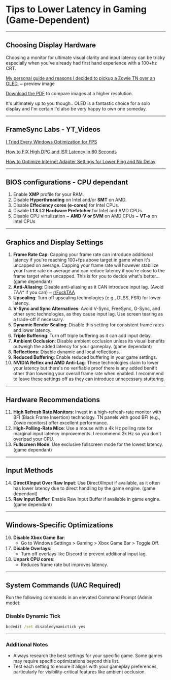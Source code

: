 # **Tips to Lower Latency in Gaming (Game-Dependent)**

---
## **Choosing Display Hardware**
Choosing a monitor for ultimate visual clarity and input latency can be tricky especially when you've already had first hand experience with a 100+hz CRT. 

[My personal guide and reasons I decided to pickup a Zowie TN over an OLED.](https://github.com/dillacorn/win-glaze-dots/blob/main/ScreenShots_For_Guides/low_latency/monitor_motion_clarity_comparisons_150dpi.png) ~ preview image

[Download the PDF](https://github.com/dillacorn/win-glaze-dots/blob/main/ScreenShots_For_Guides/low_latency/monitor_motion_clarity_comparisons.pdf) to compare images at a higher resolution.

It's ultimately up to you though.. OLED is a fantastic choice for a solo display and I'm certain I'd also be very happy to own one someday.

---
## **FrameSync Labs - YT_Videos**
[I Tried Every Windows Optimization for FPS](https://www.youtube.com/watch?v=QWzail3qsX0)

[How to FIX High DPC and ISR Latency in 60 Seconds](https://www.youtube.com/watch?v=FFH8u_283mM)

[How to Optimize Internet Adapter Settings for Lower Ping and No Delay](https://www.youtube.com/watch?v=RCO9zuUb12U&t=26s)

---
## **BIOS configurations - CPU dependant**
1. Enable **XMP** profile for your RAM.
2. Disable **Hyperthreading** on Intel and/or **SMT** on AMD.
3. Disable **Effeciency cores (e-cores)** for Intel CPUs.
4. Disable **L1 & L2 Hardware Prefetcher** for Intel and AMD CPUs.
5. Disable CPU virtulization ~ **AMD-V or SVM** on AMD CPUs ~ **VT-x** on Intel CPUs

---
## **Graphics and Display Settings**
1. **Frame Rate Cap**: Capping your frame rate can introduce additional latency if you're reaching 100+fps above target in game when it's uncapped on average. Capping your frame rate will however stabilize your frame rate on average and can reduce latency if you're close to the frame target when uncapped. This is for you to decide what's better... (game dependant)
2. **Anti-Aliasing**: Disable anti-aliasing as it CAN introduce input lag. (Avoid *TAA** if you can) ~ [r/FuckTAA](https://www.reddit.com/r/FuckTAA/)
3. **Upscaling**: Turn off upscaling technologies (e.g., DLSS, FSR) for lower latency.
4. **V-Sync and Sync Alternatives**: Avoid V-Sync, FreeSync, G-Sync, and other sync technologies, as they cause input lag. Use screen tearing as a trade-off if necessary.
5. **Dynamic Render Scaling**: Disable this setting for consistent frame rates and lower latency.
6. **Triple Buffering**: Turn off triple buffering as it can add input delay.
7. **Ambient Occlusion**: Disable ambient occlusion unless its visual benefits outweigh the added latency for your gameplay. (game dependant)
8. **Reflections**: Disable dynamic and local reflections.
9. **Reduced Buffering**: Enable reduced buffering in your game settings.
10. **NVIDIA Reflex and AMD Anti-Lag**: These technologies claim to lower your latency but there's no verifiable proof there is any added benifit other than lowering your overall frame rate when enabled. I recommend to leave these settings off as they can introduce unnecessary stuttering.

---
## **Hardware Recommendations**
11. **High Refresh Rate Monitors**: Invest in a high-refresh-rate monitor with BFI (Black Frame Insertion) technology. TN panels with good BFI (e.g., Zowie monitors) offer excellent performance.
12. **High-Polling-Rate Mice**: Use a mouse with a 4k Hz polling rate for marginal input latency improvements. I recommend 2k Hz so you don't overload your CPU.
13. **Fullscreen Mode**: Use exclusive fullscreen mode for the lowest latency. (game dependant)

---
## **Input Methods**
14. **DirectXInput Over Raw Input**: Use DirectXInput if available, as it often has lower latency due to direct handling by the game engine. (game dependant)
15. **Raw Input Buffer**: Enable Raw Input Buffer if avaliable in game engine. (game dependant)

---
## **Windows-Specific Optimizations**
16. **Disable Xbox Game Bar**: 
    - Go to Windows Settings > Gaming > Xbox Game Bar > Toggle Off.
17. **Disable Overlays**: 
    - Turn off overlays like Discord to prevent additional input lag.
18. **Unpark CPU cores**:
    - Reduces frame rate but improves latency.

---
## **System Commands (UAC Required)**
Run the following commands in an elevated Command Prompt (Admin mode):

### **Disable Dynamic Tick**
```cmd
bcdedit /set disabledynamictick yes
```

---
### **Additional Notes**

- Always research the best settings for your specific game. Some games may require specific optimizations beyond this list.
- Test each setting to ensure it aligns with your gameplay preferences, particularly for visibility-critical features like ambient occlusion.
